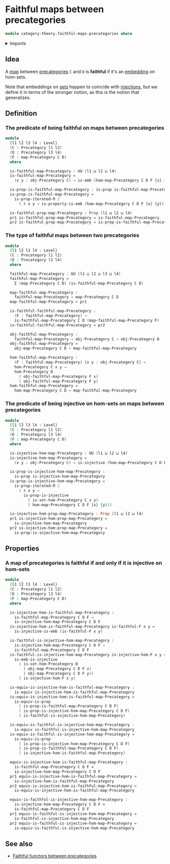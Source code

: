 # Faithful maps between precategories

```agda
module category-theory.faithful-maps-precategories where
```

<details><summary>Imports</summary>

```agda
open import category-theory.maps-precategories
open import category-theory.precategories

open import foundation.dependent-pair-types
open import foundation.embeddings
open import foundation.equivalences
open import foundation.function-types
open import foundation.injective-maps
open import foundation.iterated-dependent-product-types
open import foundation.propositions
open import foundation.universe-levels
```

</details>

## Idea

A [map](category-theory.maps-precategories.md) between
[precategories](category-theory.precategories.md) `C` and `D` is **faithful** if
it's an [embedding](foundation-core.embeddings.md) on hom-sets.

Note that embeddings on [sets](foundation-core.sets.md) happen to coincide with
[injections](foundation.injective-maps.md), but we define it in terms of the
stronger notion, as this is the notion that generalizes.

## Definition

### The predicate of being faithful on maps between precategories

```agda
module _
  {l1 l2 l3 l4 : Level}
  (C : Precategory l1 l2)
  (D : Precategory l3 l4)
  (F : map-Precategory C D)
  where

  is-faithful-map-Precategory : UU (l1 ⊔ l2 ⊔ l4)
  is-faithful-map-Precategory =
    (x y : obj-Precategory C) → is-emb (hom-map-Precategory C D F {x} {y})

  is-prop-is-faithful-map-Precategory : is-prop is-faithful-map-Precategory
  is-prop-is-faithful-map-Precategory =
    is-prop-iterated-Π 2
      ( λ x y → is-property-is-emb (hom-map-Precategory C D F {x} {y}))

  is-faithful-prop-map-Precategory : Prop (l1 ⊔ l2 ⊔ l4)
  pr1 is-faithful-prop-map-Precategory = is-faithful-map-Precategory
  pr2 is-faithful-prop-map-Precategory = is-prop-is-faithful-map-Precategory
```

### The type of faithful maps between two precategories

```agda
module _
  {l1 l2 l3 l4 : Level}
  (C : Precategory l1 l2)
  (D : Precategory l3 l4)
  where

  faithful-map-Precategory : UU (l1 ⊔ l2 ⊔ l3 ⊔ l4)
  faithful-map-Precategory =
    Σ (map-Precategory C D) (is-faithful-map-Precategory C D)

  map-faithful-map-Precategory :
    faithful-map-Precategory → map-Precategory C D
  map-faithful-map-Precategory = pr1

  is-faithful-faithful-map-Precategory :
    (F : faithful-map-Precategory) →
    is-faithful-map-Precategory C D (map-faithful-map-Precategory F)
  is-faithful-faithful-map-Precategory = pr2

  obj-faithful-map-Precategory :
    faithful-map-Precategory → obj-Precategory C → obj-Precategory D
  obj-faithful-map-Precategory =
    obj-map-Precategory C D ∘ map-faithful-map-Precategory

  hom-faithful-map-Precategory :
    (F : faithful-map-Precategory) {x y : obj-Precategory C} →
    hom-Precategory C x y →
    hom-Precategory D
      ( obj-faithful-map-Precategory F x)
      ( obj-faithful-map-Precategory F y)
  hom-faithful-map-Precategory =
    hom-map-Precategory C D ∘ map-faithful-map-Precategory
```

### The predicate of being injective on hom-sets on maps between precategories

```agda
module _
  {l1 l2 l3 l4 : Level}
  (C : Precategory l1 l2)
  (D : Precategory l3 l4)
  (F : map-Precategory C D)
  where

  is-injective-hom-map-Precategory : UU (l1 ⊔ l2 ⊔ l4)
  is-injective-hom-map-Precategory =
    (x y : obj-Precategory C) → is-injective (hom-map-Precategory C D F {x} {y})

  is-prop-is-injective-hom-map-Precategory :
    is-prop is-injective-hom-map-Precategory
  is-prop-is-injective-hom-map-Precategory =
    is-prop-iterated-Π 2
      ( λ x y →
        is-prop-is-injective
          ( is-set-hom-Precategory C x y)
          ( hom-map-Precategory C D F {x} {y}))

  is-injective-hom-prop-map-Precategory : Prop (l1 ⊔ l2 ⊔ l4)
  pr1 is-injective-hom-prop-map-Precategory =
    is-injective-hom-map-Precategory
  pr2 is-injective-hom-prop-map-Precategory =
    is-prop-is-injective-hom-map-Precategory
```

## Properties

### A map of precategories is faithful if and only if it is injective on hom-sets

```agda
module _
  {l1 l2 l3 l4 : Level}
  (C : Precategory l1 l2)
  (D : Precategory l3 l4)
  (F : map-Precategory C D)
  where

  is-injective-hom-is-faithful-map-Precategory :
    is-faithful-map-Precategory C D F →
    is-injective-hom-map-Precategory C D F
  is-injective-hom-is-faithful-map-Precategory is-faithful-F x y =
    is-injective-is-emb (is-faithful-F x y)

  is-faithful-is-injective-hom-map-Precategory :
    is-injective-hom-map-Precategory C D F →
    is-faithful-map-Precategory C D F
  is-faithful-is-injective-hom-map-Precategory is-injective-hom-F x y =
    is-emb-is-injective
      ( is-set-hom-Precategory D
        ( obj-map-Precategory C D F x)
        ( obj-map-Precategory C D F y))
      ( is-injective-hom-F x y)

  is-equiv-is-injective-hom-is-faithful-map-Precategory :
    is-equiv is-injective-hom-is-faithful-map-Precategory
  is-equiv-is-injective-hom-is-faithful-map-Precategory =
    is-equiv-is-prop
      ( is-prop-is-faithful-map-Precategory C D F)
      ( is-prop-is-injective-hom-map-Precategory C D F)
      ( is-faithful-is-injective-hom-map-Precategory)

  is-equiv-is-faithful-is-injective-hom-map-Precategory :
    is-equiv is-faithful-is-injective-hom-map-Precategory
  is-equiv-is-faithful-is-injective-hom-map-Precategory =
    is-equiv-is-prop
      ( is-prop-is-injective-hom-map-Precategory C D F)
      ( is-prop-is-faithful-map-Precategory C D F)
      ( is-injective-hom-is-faithful-map-Precategory)

  equiv-is-injective-hom-is-faithful-map-Precategory :
    is-faithful-map-Precategory C D F ≃
    is-injective-hom-map-Precategory C D F
  pr1 equiv-is-injective-hom-is-faithful-map-Precategory =
    is-injective-hom-is-faithful-map-Precategory
  pr2 equiv-is-injective-hom-is-faithful-map-Precategory =
    is-equiv-is-injective-hom-is-faithful-map-Precategory

  equiv-is-faithful-is-injective-hom-map-Precategory :
    is-injective-hom-map-Precategory C D F ≃
    is-faithful-map-Precategory C D F
  pr1 equiv-is-faithful-is-injective-hom-map-Precategory =
    is-faithful-is-injective-hom-map-Precategory
  pr2 equiv-is-faithful-is-injective-hom-map-Precategory =
    is-equiv-is-faithful-is-injective-hom-map-Precategory
```

## See also

- [Faithful functors between precategories](category-theory.faithful-functors-precategories.md)
